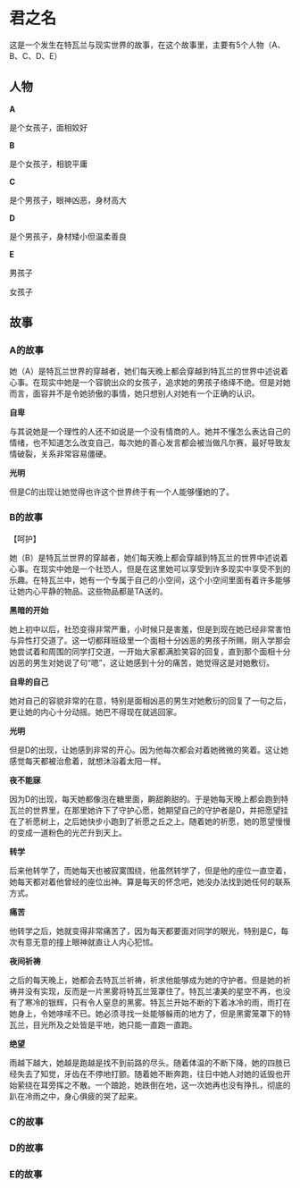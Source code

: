 # 君之名

这是一个发生在特瓦兰与现实世界的故事，在这个故事里，主要有5个人物（A、B、C、D、E）

## 人物

**A**

是个女孩子，面相姣好

**B**

是个女孩子，相貌平庸

**C**

是个男孩子，眼神凶恶，身材高大

**D**

是个男孩子，身材矮小但温柔善良

**E**

男孩子

女孩子

## 故事

### A的故事

她（A）是特瓦兰世界的穿越者，她们每天晚上都会穿越到特瓦兰的世界中述说着心事。在现实中她是一个容貌出众的女孩子，追求她的男孩子络绎不绝。但是对她而言，面容并不是令她骄傲的事情，她只想别人对她有一个正确的认识。

**自卑**

与其说她是一个理性的人还不如说是一个没有情商的人。她并不懂怎么表达自己的情绪，也不知道怎么改变自己，每次她的善心发言都会被当做凡尔赛，最好导致友情破裂，关系非常容易僵硬。

**光明**

但是C的出现让她觉得也许这个世界终于有一个人能够懂她的了。

### B的故事

【呵护】

她（B）是特瓦兰世界的穿越者，她们每天晚上都会穿越到特瓦兰的世界中述说着心事。在现实中她是一个社恐人，但是在这里她可以享受到许多现实中享受不到的乐趣。在特瓦兰中，她有一个专属于自己的小空间，这个小空间里面有着许多能够让她内心平静的物品。这些物品都是TA送的。

**黑暗的开始**

她上初中以后，社恐变得非常严重，小时候只是害羞，但是到现在她已经非常害怕与异性打交道了。这一切都拜班级里一个面相十分凶恶的男孩子所赐，刚入学那会她尝试着和周围的同学打交道，一开始大家都满脸笑容的回复，直到那个面相十分凶恶的男生对她说了句“嗯”，这让她感到十分的痛苦，她觉得这是对她敷衍。

**自卑的自己**

她对自己的容貌非常的在意，特别是面相凶恶的男生对她敷衍的回复了一句之后，更让她的内心十分动摇。她巴不得现在就逃回家。

**光明**

但是D的出现，让她感到非常的开心。因为他每次都会对着她微微的笑着。这让她感觉每天都被治愈着，就想沐浴着太阳一样。

**夜不能寐**

因为D的出现，每天她都像泡在糖里面，齁甜齁甜的。于是她每天晚上都会跑到特瓦兰的世界里，在那里她许下了守护心愿，她期望自己的守护者是D，并把愿望挂在了祈愿树上，之后她快步小跑到了祈愿之丘之上。随着她的祈愿，她的愿望慢慢的变成一道粉色的光芒升到天上。

**转学**

后来他转学了，而她每天也被寂寞围绕，他虽然转学了，但是他的座位一直空着，她每天都对着他曾经的座位出神。算是每天的怀念吧，她没办法找到她任何的联系方式。

**痛苦**

他转学之后，她就变得非常痛苦了，因为每天都要面对同学的眼光，特别是C，每次有意无意的撞上眼神就直让人内心犯怵。

**夜间祈祷**

之后的每天晚上，她都会去特瓦兰祈祷，祈求他能够成为她的守护者。但是她的祈祷并没有实现，反而是一片黑雾将特瓦兰笼罩住了。特瓦兰凄美的星空不再，也没有了寒冷的银辉，只有令人窒息的黑雾。特瓦兰开始不断的下着冰冷的雨，雨打在她身上，令她哆嗦不已。她必须寻找一处能够躲雨的地方了，但是黑雾笼罩下的特瓦兰，目光所及之处皆是平地，她只能一直跑一直跑。

**绝望**

雨越下越大，她越是跑越是找不到前路的尽头。随着体温的不断下降，她的四肢已经失去了知觉，牙齿在不停地打颤。随着她不断奔跑，往日中她人对她的诋毁也开始萦绕在耳旁挥之不散。一个踉跄，她跌倒在地，这一次她再也没有挣扎，彻底的趴在冷雨之中，身心俱疲的哭了起来。

### C的故事

### D的故事

### E的故事